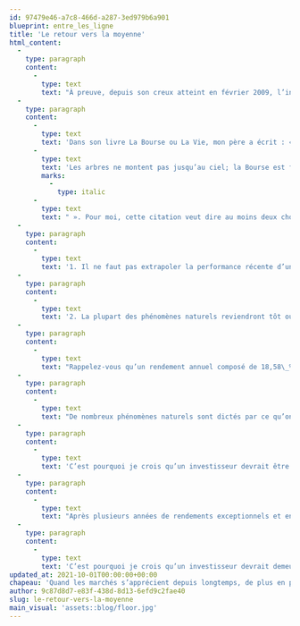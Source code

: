 ```yaml
---
id: 97479e46-a7c8-466d-a287-3ed979b6a901
blueprint: entre_les_ligne
title: 'Le retour vers la moyenne'
html_content:
  -
    type: paragraph
    content:
      -
        type: text
        text: "À preuve, depuis son creux atteint en février 2009, l’indice phare américain, le S&P\_500 Total, lequel tient compte des dividendes, a enregistré un rendement annuel composé de 18,58\_%! Il s’agit là d’un rendement très largement supérieur au taux de rendement annuel composé de près de 10,0\_% qu’il a enregistré au cours des quelque 100 dernières années."
  -
    type: paragraph
    content:
      -
        type: text
        text: 'Dans son livre La Bourse ou La Vie, mon père a écrit : « '
      -
        type: text
        text: 'Les arbres ne montent pas jusqu’au ciel; la Bourse est faite du même bois'
        marks:
          -
            type: italic
      -
        type: text
        text: " ». Pour moi, cette citation veut dire au moins deux choses\_:"
  -
    type: paragraph
    content:
      -
        type: text
        text: '1. Il ne faut pas extrapoler la performance récente d’un indice ou d’une société, qu’elle soit positive ou négative;'
  -
    type: paragraph
    content:
      -
        type: text
        text: '2. La plupart des phénomènes naturels reviendront tôt ou tard à leur moyenne à long terme.'
  -
    type: paragraph
    content:
      -
        type: text
        text: "Rappelez-vous qu’un rendement annuel composé de 18,58\_% signifie que l’on double la valeur de son capital en moins de quatre ans (règle de 72). Rappelez-vous aussi que Warren Buffett, probablement le meilleur investisseur des temps modernes, a obtenu un rendement annuel exceptionnel de près de 20\_% au cours d’une période de plus de 50 ans. Croyez-vous vraiment que le S&P 500 puisse soutenir une progression annuelle composée de plus de 18\_% pendant encore plusieurs années?"
  -
    type: paragraph
    content:
      -
        type: text
        text: "De nombreux phénomènes naturels sont dictés par ce qu’on pourrait appeller «\_le retour vers la moyenne\_». En Bourse, vous l’observerez constamment : le titre qui a affiché la meilleure performance boursière l’an dernier pourra très bien connaître une piètre année l’an prochain et vice versa. Les marges bénéficiaires très élevées d’une entreprise attireront la concurrence, ce qui exercera une pression à la baisse sur ces mêmes marges. Le secteur qui fait l’objet d’un fort engouement de la part des investisseurs pendant un certain temps perdra forcément de son attrait avec le temps."
  -
    type: paragraph
    content:
      -
        type: text
        text: 'C’est pourquoi je crois qu’un investisseur devrait être prudent face aux rendements boursiers exceptionnels des dernières années. D’une part, il devrait en être reconnaissant et se féliciter d’y avoir allègrement participé. Mais d’autre part, il devrait se rappeler que les rendements des 12 dernières années ont été tout simplement exceptionnels et qu’ils ne pourront certainement pas se poursuivre indéfiniment.'
  -
    type: paragraph
    content:
      -
        type: text
        text: "Après plusieurs années de rendements exceptionnels et en présumant que les rendements boursiers futurs se rapprocheront de la moyenne historique à long terme de près de 10\_% par année, il faudra nécessairement que les rendements futurs soient moins élevés que 10\_% au cours des années à venir. C’est du moins ce que le phénomène du retour de la moyenne nous enseigne."
  -
    type: paragraph
    content:
      -
        type: text
        text: 'C’est pourquoi je crois qu’un investisseur devrait demeurer prudent face aux marchés boursiers, s’en tenir aux titres de sociétés de qualité à bon prix, bien diversifier son portefeuille et éviter l’utilisation de la marge ou des stratégies d’options. C’est aussi pourquoi il devrait établir des projections conservatrices de rendements pour les années à venir.J’ajouterais que même si les rendements boursiers des prochaines années risquent d’être moins élevés que la moyenne historique, ils seront probablement largement supérieurs à ceux de la plupart des autres options de placement.'
updated_at: 2021-10-01T00:00:00+00:00
chapeau: 'Quand les marchés s’apprécient depuis longtemps, de plus en plus de gens y sont inexorablement attirés. Or, les marchés boursiers ont définitivement enregistré une forte progression depuis la crise financière 2008-2009. Il y a bien eu quelques épisodes de corrections, notamment la forte baisse essuyée au printemps 2020 en raison de la pandémie de la COVID-19, mais la performance boursière des indices nord-américains a toutefois été extraordinaire.'
author: 9c87d8d7-e83f-438d-8d13-6efd9c2fae40
slug: le-retour-vers-la-moyenne
main_visual: 'assets::blog/floor.jpg'
---
```

